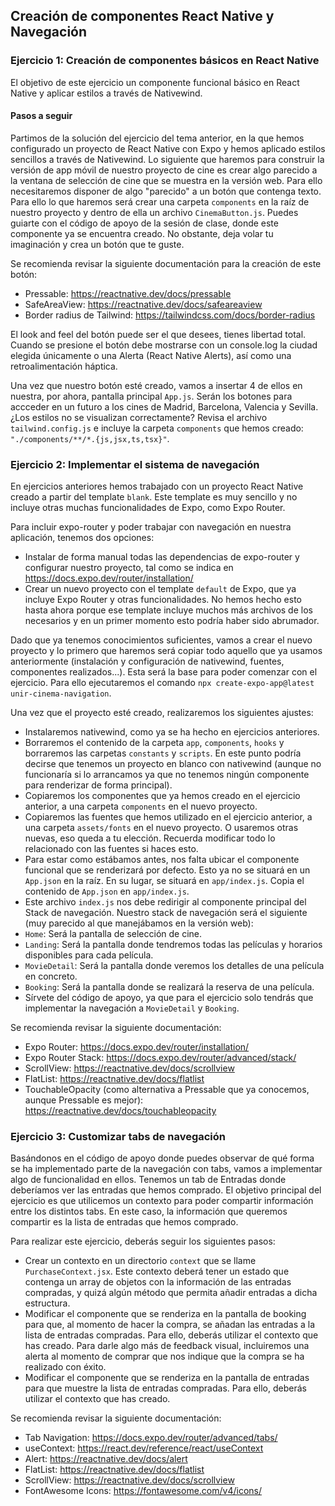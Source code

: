 ## Creación de componentes React Native y Navegación

### Ejercicio 1: Creación de componentes básicos en React Native

El objetivo de este ejercicio un componente funcional básico en React Native y aplicar estilos a través de Nativewind.

#### Pasos a seguir

Partimos de la solución del ejercicio del tema anterior, en la que hemos configurado un proyecto de React Native con Expo y hemos aplicado estilos sencillos a través de Nativewind.
Lo siguiente que haremos para construir la versión de app móvil de nuestro proyecto de cine es crear algo parecido a la ventana de selección de cine que se muestra en la versión web. Para ello necesitaremos disponer de algo "parecido" a un botón que contenga texto. Para ello lo que haremos será crear una carpeta `components` en la raíz de nuestro proyecto y dentro de ella un archivo `CinemaButton.js`.
Puedes guiarte con el código de apoyo de la sesión de clase, donde este componente ya se encuentra creado. No obstante, deja volar tu imaginación y crea un botón que te guste.

Se recomienda revisar la siguiente documentación para la creación de este botón:
- Pressable: https://reactnative.dev/docs/pressable
- SafeAreaView: https://reactnative.dev/docs/safeareaview
- Border radius de Tailwind: https://tailwindcss.com/docs/border-radius

El look and feel del botón puede ser el que desees, tienes libertad total. Cuando se presione el botón debe mostrarse con un console.log la ciudad elegida únicamente o una Alerta (React Native Alerts), así como una retroalimentación háptica.

Una vez que nuestro botón esté creado, vamos a insertar 4 de ellos en nuestra, por ahora, pantalla principal `App.js`. Serán los botones para accceder en un futuro a los cines de Madrid, Barcelona, Valencia y Sevilla.
¿Los estilos no se visualizan correctamente? Revisa el archivo `tailwind.config.js` e incluye la carpeta `components` que hemos creado: `"./components/**/*.{js,jsx,ts,tsx}"`.


### Ejercicio 2: Implementar el sistema de navegación

En ejercicios anteriores hemos trabajado con un proyecto React Native creado a partir del template `blank`. Este template es muy sencillo y no incluye otras muchas funcionalidades de Expo, como Expo Router.

Para incluir expo-router y poder trabajar con navegación en nuestra aplicación, tenemos dos opciones:

- Instalar de forma manual todas las dependencias de expo-router y configurar nuestro proyecto, tal como se indica en https://docs.expo.dev/router/installation/
- Crear un nuevo proyecto con el template `default` de Expo, que ya incluye Expo Router y otras funcionalidades. No hemos hecho esto hasta ahora porque ese template incluye muchos más archivos de los necesarios y en un primer momento esto podría haber sido abrumador.

Dado que ya tenemos conocimientos suficientes, vamos a crear el nuevo proyecto y lo primero que haremos será copiar todo aquello que ya usamos anteriormente (instalación y configuración de nativewind, fuentes, componentes realizados...). Esta será la base para poder comenzar con el ejercicio.
Para ello ejecutaremos el comando `npx create-expo-app@latest unir-cinema-navigation`.

Una vez que el proyecto esté creado, realizaremos los siguientes ajustes:

- Instalaremos nativewind, como ya se ha hecho en ejercicios anteriores.
- Borraremos el contenido de la carpeta `app`, `components`, `hooks` y borraremos las carpetas `constants` y `scripts`. En este punto podría decirse que tenemos un proyecto en blanco con nativewind (aunque no funcionaría si lo arrancamos ya que no tenemos ningún componente para renderizar de forma principal).
- Copiaremos los componentes que ya hemos creado en el ejercicio anterior, a una carpeta `components` en el nuevo proyecto.
- Copiaremos las fuentes que hemos utilizado en el ejercicio anterior, a una carpeta `assets/fonts` en el nuevo proyecto. O usaremos otras nuevas, eso queda a tu elección. Recuerda modificar todo lo relacionado con las fuentes si haces esto.
- Para estar como estábamos antes, nos falta ubicar el componente funcional que se renderizará por defecto. Esto ya no se situará en un `App.json` en la raíz. En su lugar, se situará en `app/index.js`. Copia el contenido de `App.json` en `app/index.js`.
- Este archivo `index.js` nos debe redirigir al componente principal del Stack de navegación. Nuestro stack de navegación será el siguiente (muy parecido al que manejábamos en la versión web):
 - `Home`: Será la pantalla de selección de cine.
 - `Landing`: Será la pantalla donde tendremos todas las películas y horarios disponibles para cada película.
 - `MovieDetail`: Será la pantalla donde veremos los detalles de una película en concreto.
 - `Booking`: Será la pantalla donde se realizará la reserva de una película.
- Sírvete del código de apoyo, ya que para el ejercicio solo tendrás que implementar la navegación a `MovieDetail` y `Booking`.

Se recomienda revisar la siguiente documentación:
- Expo Router: https://docs.expo.dev/router/installation/
- Expo Router Stack: https://docs.expo.dev/router/advanced/stack/
- ScrollView: https://reactnative.dev/docs/scrollview
- FlatList: https://reactnative.dev/docs/flatlist
- TouchableOpacity (como alternativa a Pressable que ya conocemos, aunque Pressable es mejor): https://reactnative.dev/docs/touchableopacity

### Ejercicio 3: Customizar tabs de navegación

Basándonos en el código de apoyo donde puedes observar de qué forma se ha implementado parte de la navegación con tabs, vamos a implementar algo de funcionalidad en ellos.
Tenemos un tab de Entradas donde deberíamos ver las entradas que hemos comprado. El objetivo principal del ejercicio es que utilicemos un contexto para poder compartir información entre los distintos tabs. En este caso, la información que queremos compartir es la lista de entradas que hemos comprado.

Para realizar este ejercicio, deberás seguir los siguientes pasos:

- Crear un contexto en un directorio `context` que se llame `PurchaseContext.jsx`. Este contexto deberá tener un estado que contenga un array de objetos con la información de las entradas compradas, y quizá algún método que permita añadir entradas a dicha estructura.
- Modificar el componente que se renderiza en la pantalla de booking para que, al momento de hacer la compra, se añadan las entradas a la lista de entradas compradas. Para ello, deberás utilizar el contexto que has creado. Para darle algo más de feedback visual, incluiremos una alerta al momento de comprar que nos indique que la compra se ha realizado con éxito.
- Modificar el componente que se renderiza en la pantalla de entradas para que muestre la lista de entradas compradas. Para ello, deberás utilizar el contexto que has creado.

Se recomienda revisar la siguiente documentación:
- Tab Navigation: https://docs.expo.dev/router/advanced/tabs/
- useContext: https://react.dev/reference/react/useContext
- Alert: https://reactnative.dev/docs/alert
- FlatList: https://reactnative.dev/docs/flatlist
- ScrollView: https://reactnative.dev/docs/scrollview
- FontAwesome Icons: https://fontawesome.com/v4/icons/
